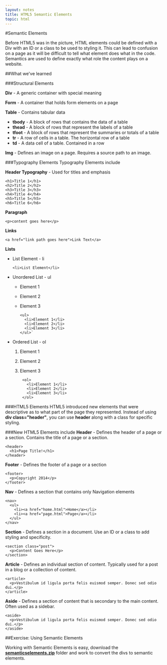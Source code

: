 ```yaml
---
layout: notes
title: HTML5 Semantic Elements
topic: html
---
```


#Semantic Elements

Before HTML5 was in the picture, HTML elements could be defined with a Div with an ID or a class to be used to styling it. This can lead to confusion on a page as it will be difficult to tell what element does what in the code. Semantics are used to define exactly what role the content plays on a website.

##What we've learned

###Structural Elements

**Div** - A generic container with special meaning

**Form** - A container that holds form elements on a page

**Table** - Contains tabular data

* **tbody** - A block of rows that contains the data of a table
* **thead** - A block of rows that represent the labels of a table
* **tfoot** - A block of rows that represent the summaries or totals of a table
* **tr** - A row of cells in a table. The horizontal row of a table
* **td** - A data cell of a table. Contained in a row

**Img** - Defines an image on a page. Requires a source path to an image.

###Typography Elements
Typography Elements include

**Header Typography** -
Used for titles and emphasis

    <h1>Title 1</h1>
    <h2>Title 2</h2>
    <h3>Title 3</h3>
    <h4>Title 4</h4>
    <h5>Title 5</h5>
    <h6>Title 6</h6>


**Paragraph**

    <p>content goes here</p>

**Links**

    <a href="link path goes here">Link Text</a>

**Lists**

* List Element - li

    `<li>List Element</li>`

* Unordered List - ul
  * Element 1
  * Element 2
  * Element 3

        <ul>
          <li>Element 1</li>
          <li>Element 2</li>
          <li>Element 3</li>
        </ul>`

* Ordered List - ol
  1. Element 1
  2. Element 2
  3. Element 3

          <ol>
            <li>Element 1</li>
            <li>Element 2</li>
            <li>Element 3</li>
          </ol>

###HTML5 Elements
HTML5 introduced new elements that were descriptive as to what part of the page they represented. Instead of using __div class="header"__, you can use __header__ along with a class for specific styling.

###New HTML5 Elements include
**Header** - Defines the header of a page or a section. Contains the title of a page or a section.

    <header>
      <h1>Page Title!</h1>
    </header>

**Footer** - Defines the footer of a page or a section

    <footer>
      <p>Copyright 2014</p>
    </footer>

**Nav** - Defines a section that contains only Navigation elements

    <nav>
      <ul>
        <li><a href="home.html">Home</a></li>
        <li><a href="page.html">Page</a></li>
      </ul>
    </nav>

**Section** - Defines a section in a document. Use an ID or a class to add styling and specificity.

    <section class="post">
      <p>Content Goes Here</p>
    </section>

**Article** - Defines an individual section of content. Typically used for a post in a blog or a collection of content.

    <article>
      <p>Vestibulum id ligula porta felis euismod semper. Donec sed odio dui.</p>
    </article>

**Aside** - Defines a section of content that is secondary to the main content. Often used as a sidebar.

    <aside>
      <p>Vestibulum id ligula porta felis euismod semper. Donec sed odio dui.</p>
    </aside>


##Exercise: Using Semantic Elements

Working with Semantic Elements is easy, download the <a href="exercises/semanticelements/semanticelements.zip" class="exercise">**semanticselements.zip**</a> folder and work to convert the divs to semantic elements.